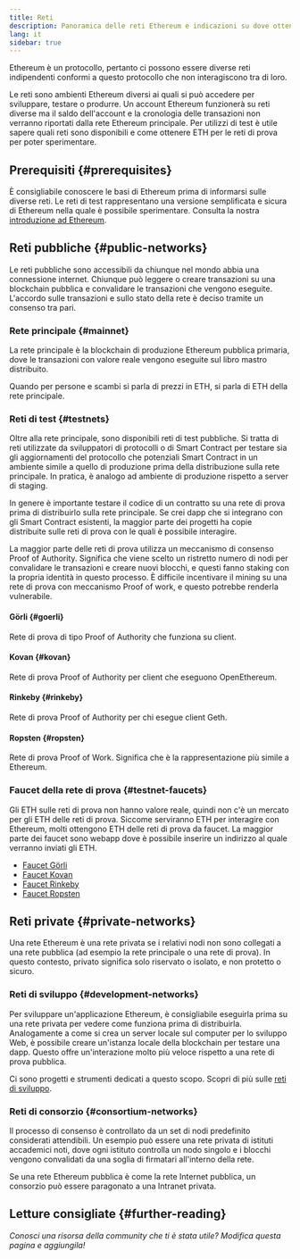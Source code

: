 ```yaml
---
title: Reti
description: Panoramica delle reti Ethereum e indicazioni su dove ottenere ether (ETH) per le reti di test per testare le applicazioni.
lang: it
sidebar: true
---
```


Ethereum è un protocollo, pertanto ci possono essere diverse reti indipendenti conformi a questo protocollo che non interagiscono tra di loro.

Le reti sono ambienti Ethereum diversi ai quali si può accedere per sviluppare, testare o produrre. Un account Ethereum funzionerà su reti diverse ma il saldo dell'account e la cronologia delle transazioni non verranno riportati dalla rete Ethereum principale. Per utilizzi di test è utile sapere quali reti sono disponibili e come ottenere ETH per le reti di prova per poter sperimentare.

## Prerequisiti {#prerequisites}

È consigliabile conoscere le basi di Ethereum prima di informarsi sulle diverse reti. Le reti di test rappresentano una versione semplificata e sicura di Ethereum nella quale è possibile sperimentare. Consulta la nostra [introduzione ad Ethereum](/developers/docs/intro-to-ethereum/).

## Reti pubbliche {#public-networks}

Le reti pubbliche sono accessibili da chiunque nel mondo abbia una connessione internet. Chiunque può leggere o creare transazioni su una blockchain pubblica e convalidare le transazioni che vengono eseguite. L'accordo sulle transazioni e sullo stato della rete è deciso tramite un consenso tra pari.

### Rete principale {#mainnet}

La rete principale è la blockchain di produzione Ethereum pubblica primaria, dove le transazioni con valore reale vengono eseguite sul libro mastro distribuito.

Quando per persone e scambi si parla di prezzi in ETH, si parla di ETH della rete principale.

### Reti di test {#testnets}

Oltre alla rete principale, sono disponibili reti di test pubbliche. Si tratta di reti utilizzate da sviluppatori di protocolli o di Smart Contract per testare sia gli aggiornamenti del protocollo che potenziali Smart Contract in un ambiente simile a quello di produzione prima della distribuzione sulla rete principale. In pratica, è analogo ad ambiente di produzione rispetto a server di staging.

In genere è importante testare il codice di un contratto su una rete di prova prima di distribuirlo sulla rete principale. Se crei dapp che si integrano con gli Smart Contract esistenti, la maggior parte dei progetti ha copie distribuite sulle reti di prova con le quali è possibile interagire.

La maggior parte delle reti di prova utilizza un meccanismo di consenso Proof of Authority. Significa che viene scelto un ristretto numero di nodi per convalidare le transazioni e creare nuovi blocchi, e questi fanno staking con la propria identità in questo processo. È difficile incentivare il mining su una rete di prova con meccanismo Proof of work, e questo potrebbe renderla vulnerabile.

#### Görli {#goerli}

Rete di prova di tipo Proof of Authority che funziona su client.

#### Kovan {#kovan}

Rete di prova Proof of Authority per client che eseguono OpenEthereum.

#### Rinkeby {#rinkeby}

Rete di prova Proof of Authority per chi esegue client Geth.

#### Ropsten {#ropsten}

Rete di prova Proof of Work. Significa che è la rappresentazione più simile a Ethereum.

### Faucet della rete di prova {#testnet-faucets}

Gli ETH sulle reti di prova non hanno valore reale, quindi non c'è un mercato per gli ETH delle reti di prova. Siccome serviranno ETH per interagire con Ethereum, molti ottengono ETH delle reti di prova da faucet. La maggior parte dei faucet sono webapp dove è possibile inserire un indirizzo al quale verranno inviati gli ETH.

- [Faucet Görli](https://faucet.goerli.mudit.blog/)
- [Faucet Kovan](https://faucet.kovan.network/)
- [Faucet Rinkeby](https://faucet.rinkeby.io/)
- [Faucet Ropsten](https://faucet.ropsten.be/)

## Reti private {#private-networks}

Una rete Ethereum è una rete privata se i relativi nodi non sono collegati a una rete pubblica (ad esempio la rete principale o una rete di prova). In questo contesto, privato significa solo riservato o isolato, e non protetto o sicuro.

### Reti di sviluppo {#development-networks}

Per sviluppare un'applicazione Ethereum, è consigliabile eseguirla prima su una rete privata per vedere come funziona prima di distribuirla. Analogamente a come si crea un server locale sul computer per lo sviluppo Web, è possibile creare un'istanza locale della blockchain per testare una dapp. Questo offre un'interazione molto più veloce rispetto a una rete di prova pubblica.

Ci sono progetti e strumenti dedicati a questo scopo. Scopri di più sulle [reti di sviluppo](/developers/docs/development-networks/).

### Reti di consorzio {#consortium-networks}

Il processo di consenso è controllato da un set di nodi predefinito considerati attendibili. Un esempio può essere una rete privata di istituti accademici noti, dove ogni istituto controlla un nodo singolo e i blocchi vengono convalidati da una soglia di firmatari all'interno della rete.

Se una rete Ethereum pubblica è come la rete Internet pubblica, un consorzio può essere paragonato a una Intranet privata.

## Letture consigliate {#further-reading}

_Conosci una risorsa della community che ti è stata utile? Modifica questa pagina e aggiungila!_

